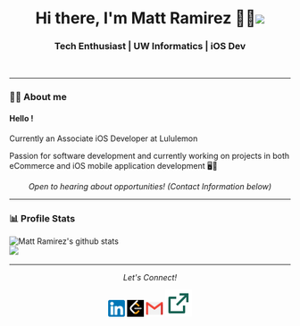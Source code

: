 <h1 align="center">  Hi there, I'm Matt Ramirez 👨‍💻<img src="https://raw.githubusercontent.com/iampavangandhi/iampavangandhi/master/gifs/Hi.gif" width="30px"> </h1>

<h3 align="center">  Tech Enthusiast | UW Informatics | iOS Dev </h3> <br>

---------------------------------------------------------------------------------------------------------------------------------------------------------------------------------
### 🤔💭 About me

#### Hello ! 

Currently an Associate iOS Developer at Lululemon <br>

Passion for software development and currently working on projects in both eCommerce and iOS mobile application development 🖥️📱 

<p align="center">
  <i>Open to hearing about opportunities! (Contact Information below)</i>

---------------------------------------------------------------------------------------------------------------------------------------------------------------------------------
### 📊 Profile Stats
![Matt Ramirez's github stats](https://github-readme-stats.vercel.app/api?username=mattramirez7&theme=vision-friendly-dark&show_icons=true&hide_border=false&count_private=true) <br/>
![](https://github-readme-stats.vercel.app/api/top-langs/?username=mattramirez7&theme=vision-friendly-dark&show_icons=true&hide_border=false&layout=compact)

---------------------------------------------------------------------------------------------------------------------------------------------------------------------------------
<p align="center">
  <i>Let's Connect!</i>

  <p align="center">
    <a href="https://www.linkedin.com/in/matthew-ramirez-b1ba0b1b7/" alt="Linkedin"><img src="https://github.com/mattramirez7/mattramirez7/blob/main/linkedIn.png" height="30" width="30"></a>  
  <a href="https://leetcode.com/mattramirez7/" alt="leetcode"><img src="https://github.com/mattramirez7/mattramirez7/blob/main/leetcode.png" height="30" width="30"></a> 
    <a href="mailto:matthewram38@gmail.com" alt="Contact me"><img src="https://github.com/mattramirez7/mattramirez7/blob/main/gmail.png" height="30" width="30"></a>
    <a href="https://www.mattramirez.me" alt="My Portfolio"><img src="https://github.com/mattramirez7/mattramirez7/blob/main/link.svg"></a>
  </p>
